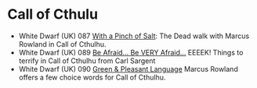 # Call of Cthulu

* White Dwarf (UK) 087 [With a Pinch of Salt](/wd-uk/wd-uk-087-1987-03.md): The Dead walk with Marcus Rowland in Call of Cthulhu.
* White Dwarf (UK) 089 [Be Afraid... Be VERY Afraid...](/wd-uk/wd-uk-090-1987-07.md) EEEEK! Things to terrify in Call of Cthulhu from Carl Sargent
* White Dwarf (UK) 090 [Green & Pleasant Language](/wd-uk/wd-uk-090-1987-07.md) Marcus Rowland offers a few choice words for Call of Cthulhu.